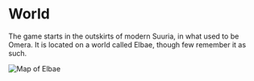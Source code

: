 # World

The game starts in the outskirts of modern Suuria, in what used to be Omera. It is located on a world called Elbae, though few remember it as such.

![Map of Elbae](maps/Elbae.png)
